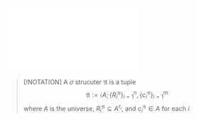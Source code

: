 ![Struktur](Struktur.md)


> [!NOTATION]
> A $\sigma$ strucuter $\mathfrak A$ is a tuple
> $$\mathfrak A := \langle A; \lbrace R_i^{\mathfrak A}\rbrace^n_{i=1}, \lbrace c_i^{\mathfrak A} \rbrace^{m}_{i=1}$$
> where $A$ is the universe, $R_i^{\mathfrak A} \subseteq A^{r_i}$, and $c_i^{\mathfrak A} \in A$ for each $i$

